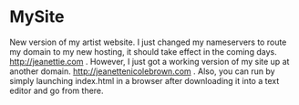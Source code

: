# MySite
New version of my artist website. I just changed my nameservers to route my domain to my new hosting, it should take effect in the coming days. http://jeanettie.com . However, I just got a working version of my site up at another domain. http://jeanettenicolebrown.com .  Also, you can run by simply launching index.html in a browser after downloading it into a text editor and go from there. 
